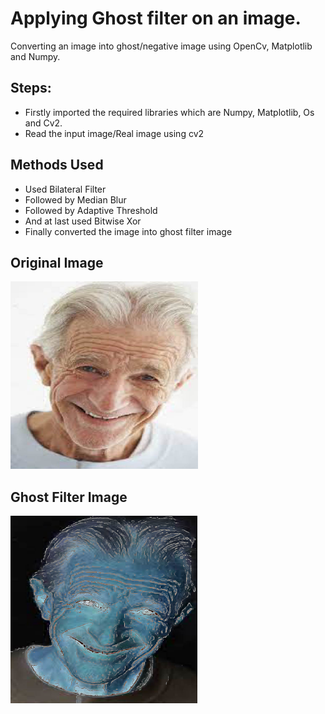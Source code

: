# Applying Ghost filter on an image.

Converting an image into ghost/negative image using OpenCv, Matplotlib and Numpy.

## Steps:
* Firstly imported the required libraries which are Numpy, Matplotlib, Os and Cv2.
* Read the input image/Real image using cv2

## Methods Used
* Used Bilateral Filter
* Followed by Median Blur
* Followed by Adaptive Threshold
* And at last used Bitwise Xor
* Finally converted the image into ghost filter image


## Original Image
<img src="Images/Real Photo.jpg" height="300px">

## Ghost Filter Image
<img src="Images/Ghost Filtered Image_.jpg" height="300px">

